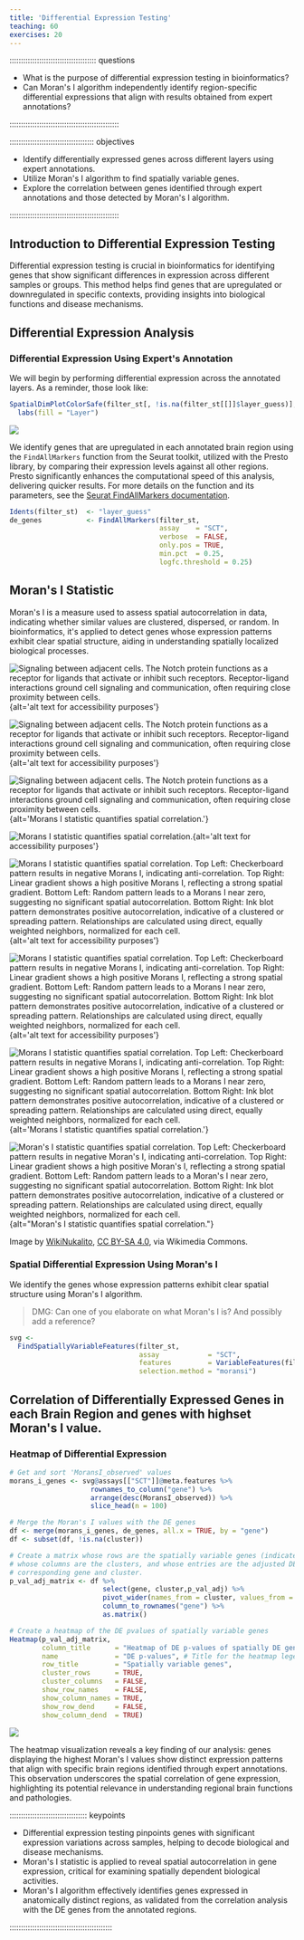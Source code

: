 ```yaml
---
title: 'Differential Expression Testing'
teaching: 60
exercises: 20
---
```


:::::::::::::::::::::::::::::::::::::: questions 

- What is the purpose of differential expression testing in bioinformatics?
- Can Moran's I algorithm independently identify region-specific differential
expressions that align with results obtained from expert annotations?

::::::::::::::::::::::::::::::::::::::::::::::::

::::::::::::::::::::::::::::::::::::: objectives

- Identify differentially expressed genes across different layers using expert 
annotations.
- Utilize Moran's I algorithm to find spatially variable genes.
- Explore the correlation between genes identified through expert annotations 
and those detected by Moran's I algorithm.

::::::::::::::::::::::::::::::::::::::::::::::::



## Introduction to Differential Expression Testing

Differential expression testing is crucial in bioinformatics for identifying 
genes that show significant differences in expression across different samples 
or groups. 
This method helps find genes that are upregulated or downregulated in specific 
contexts, providing insights into biological functions and disease mechanisms.

## Differential Expression Analysis

### Differential Expression Using Expert's Annotation

We will begin by performing differential expression across the annotated layers. 
As a reminder, those look like:


``` r
SpatialDimPlotColorSafe(filter_st[, !is.na(filter_st[[]]$layer_guess)], "layer_guess") + 
  labs(fill = "Layer") 
```

<img src="fig/differential-expression-testing-rendered-layers-1.png" style="display: block; margin: auto;" />

We identify genes that are upregulated in each annotated brain region using the `FindAllMarkers` function from the Seurat toolkit, utilized with the Presto library, by comparing their expression levels against all other regions. Presto significantly enhances the computational speed of this analysis, delivering quicker results. For more details on the function and its parameters, see the [Seurat FindAllMarkers documentation](https://satijalab.org/seurat/reference/findallmarkers).


``` r
Idents(filter_st)  <- "layer_guess"
de_genes           <- FindAllMarkers(filter_st, 
                                     assay    = "SCT",
                                     verbose  = FALSE,
                                     only.pos = TRUE, 
                                     min.pct  = 0.25, 
                                     logfc.threshold = 0.25)
```
## Moran's I Statistic

Moran's I is a measure used to assess spatial autocorrelation in data, 
indicating whether similar values are clustered, dispersed, or random. 
In bioinformatics, it's applied to detect genes whose expression patterns 
exhibit clear spatial structure, aiding in understanding spatially localized 
biological processes.

![Signaling between adjacent cells. The Notch protein functions as a receptor for ligands that activate or inhibit such receptors. Receptor-ligand interactions ground cell signaling and communication, often requiring close proximity between cells. ](https://upload.wikimedia.org/wikipedia/commons/0/04/Notchccr.svg){alt='alt text for accessibility purposes'}

![Signaling between adjacent cells. The Notch protein functions as a receptor for ligands that activate or inhibit such receptors. Receptor-ligand interactions ground cell signaling and communication, often requiring close proximity between cells. ](https://upload.wikimedia.org/wikipedia/commons/f/f0/Moran%27s_I_example.png){alt='alt text for accessibility purposes'}

![Signaling between adjacent cells. The Notch protein functions as a receptor for ligands that activate or inhibit such receptors. Receptor-ligand interactions ground cell signaling and communication, often requiring close proximity between cells. ](https://upload.wikimedia.org/wikipedia/commons/f/f0/Moran%27s_I_example.png){alt='Morans I statistic quantifies spatial correlation.'}

![Morans I statistic quantifies spatial correlation. ](https://upload.wikimedia.org/wikipedia/commons/0/04/Notchccr.svg){alt='alt text for accessibility purposes'}

![Morans I statistic quantifies spatial correlation. **Top Left:** Checkerboard pattern results in negative Morans I, indicating anti-correlation. **Top Right:** Linear gradient shows a high positive Morans I, reflecting a strong spatial gradient. **Bottom Left:** Random pattern leads to a Morans I near zero, suggesting no significant spatial autocorrelation. **Bottom Right:** Ink blot pattern demonstrates positive autocorrelation, indicative of a clustered or spreading pattern. Relationships are calculated using direct, equally weighted neighbors, normalized for each cell. ](https://upload.wikimedia.org/wikipedia/commons/0/04/Notchccr.svg){alt='alt text for accessibility purposes'}

![Morans I statistic quantifies spatial correlation. Top Left: Checkerboard pattern results in negative Morans I, indicating anti-correlation. Top Right: Linear gradient shows a high positive Morans I, reflecting a strong spatial gradient. Bottom Left: Random pattern leads to a Morans I near zero, suggesting no significant spatial autocorrelation. Bottom Right: Ink blot pattern demonstrates positive autocorrelation, indicative of a clustered or spreading pattern. Relationships are calculated using direct, equally weighted neighbors, normalized for each cell. ](https://upload.wikimedia.org/wikipedia/commons/0/04/Notchccr.svg){alt='alt text for accessibility purposes'}


![Morans I statistic quantifies spatial correlation. **Top Left:** Checkerboard pattern results in negative Morans I, indicating anti-correlation. **Top Right:** Linear gradient shows a high positive Morans I, reflecting a strong spatial gradient. **Bottom Left:** Random pattern leads to a Morans I near zero, suggesting no significant spatial autocorrelation. **Bottom Right:** Ink blot pattern demonstrates positive autocorrelation, indicative of a clustered or spreading pattern. Relationships are calculated using direct, equally weighted neighbors, normalized for each cell. ](https://upload.wikimedia.org/wikipedia/commons/f/f0/Moran%27s_I_example.png){alt='Morans I statistic quantifies spatial correlation.'}

![Moran's I statistic quantifies spatial correlation. **Top Left:** Checkerboard pattern results in negative Moran's I, indicating anti-correlation. **Top Right:** Linear gradient shows a high positive Moran's I, reflecting a strong spatial gradient. **Bottom Left:** Random pattern leads to a Moran's I near zero, suggesting no significant spatial autocorrelation. **Bottom Right:** Ink blot pattern demonstrates positive autocorrelation, indicative of a clustered or spreading pattern. Relationships are calculated using direct, equally weighted neighbors, normalized for each cell. ](https://upload.wikimedia.org/wikipedia/commons/f/f0/Moran%27s_I_example.png){alt="Moran's I statistic quantifies spatial correlation."}

Image by <a href="https://commons.wikimedia.org/wiki/File:Moran%27s_I_example.png">WikiNukalito</a>, <a href="https://creativecommons.org/licenses/by-sa/4.0">CC BY-SA 4.0</a>, via Wikimedia Commons.

### Spatial Differential Expression Using Moran's I

We identify the genes whose expression patterns exhibit clear spatial structure 
using Moran's I algorithm.

> DMG: Can one of you elaborate on what Moran's I is? And possibly add a reference?


``` r
svg <- 
  FindSpatiallyVariableFeatures(filter_st, 
                                assay            = "SCT", 
                                features         = VariableFeatures(filter_st)[1:1000], 
                                selection.method = "moransi")
```

## Correlation of Differentially Expressed Genes in each Brain Region and genes with highset Moran's I value.

### Heatmap of Differential Expression


``` r
# Get and sort 'MoransI_observed' values
morans_i_genes <- svg@assays[["SCT"]]@meta.features %>%
                    rownames_to_column("gene") %>%
                    arrange(desc(MoransI_observed)) %>%
                    slice_head(n = 100)

# Merge the Moran's I values with the DE genes
df <- merge(morans_i_genes, de_genes, all.x = TRUE, by = "gene")
df <- subset(df, !is.na(cluster))

# Create a matrix whose rows are the spatially variable genes (indicated by Moran's I),
# whose columns are the clusters, and whose entries are the adjusted DE pvalue for the
# corresponding gene and cluster.
p_val_adj_matrix <- df %>%
                       select(gene, cluster,p_val_adj) %>%
                       pivot_wider(names_from = cluster, values_from = p_val_adj, values_fill = 1.0) %>%
                       column_to_rownames("gene") %>%
                       as.matrix()

# Create a heatmap of the DE pvalues of spatially variable genes
Heatmap(p_val_adj_matrix,
        column_title      = "Heatmap of DE p-values of spatially DE genes",
        name              = "DE p-values", # Title for the heatmap legend
        row_title         = "Spatially variable genes",
        cluster_rows      = TRUE, 
        cluster_columns   = FALSE,
        show_row_names    = FALSE, 
        show_column_names = TRUE,
        show_row_dend     = FALSE, 
        show_column_dend  = TRUE)
```

<img src="fig/differential-expression-testing-rendered-heatmap-de-1.png" style="display: block; margin: auto;" />

The heatmap visualization reveals a key finding of our analysis: genes displaying the highest Moran's I values show distinct expression patterns that align with specific brain regions identified through expert annotations. 
This observation underscores the spatial correlation of gene expression, highlighting its potential relevance in understanding regional brain functions and pathologies.

:::::::::::::::::::::::::::::::::: keypoints

- Differential expression testing pinpoints genes with significant expression variations across samples, helping to decode biological and disease mechanisms. 
- Moran's I statistic is applied to reveal spatial autocorrelation in gene expression, critical for examining spatially dependent biological activities.
- Moran's I algorithm effectively identifies genes expressed in anatomically distinct regions, as validated from the correlation analysis with the DE genes from the annotated regions.

:::::::::::::::::::::::::::::::::::::::::::::



